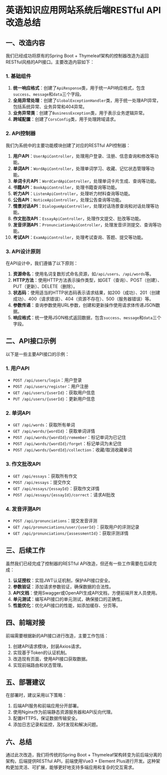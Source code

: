 # 英语知识应用网站系统后端RESTful API改造总结

## 一、改造内容

我们已经成功将原有的Spring Boot + Thymeleaf架构的控制器改造为返回RESTful风格的API接口。主要改造内容如下：

### 1. 基础组件

1. **统一响应格式**：创建了`ApiResponse`类，用于统一API响应格式，包含`success`、`message`和`data`三个字段。
2. **全局异常处理**：创建了`GlobalExceptionHandler`类，用于统一处理API异常，包括系统异常、业务异常和404异常。
3. **业务异常类**：创建了`BusinessException`类，用于表示业务逻辑异常。
4. **跨域配置**：创建了`CorsConfig`类，用于处理跨域请求。

### 2. API控制器

我们为系统中的主要功能模块创建了对应的RESTful API控制器：

1. **用户API**：`UserApiController`，处理用户登录、注册、信息查询和修改等功能。
2. **单词API**：`WordApiController`，处理单词学习、收藏、记忆状态管理等功能。
3. **单词卡片API**：`WordCardApiController`，处理单词卡片生成、查询等功能。
4. **书籍API**：`BookApiController`，处理书籍查询等功能。
5. **听力API**：`ListenApiController`，处理听力材料查询等功能。
6. **公告API**：`NoticeApiController`，处理公告查询等功能。
7. **情景对话API**：`DialogueApiController`，处理对话场景查询和对话处理等功能。
8. **作文批改API**：`EssayApiController`，处理作文提交、批改等功能。
9. **发音评测API**：`PronunciationApiController`，处理发音评测提交、查询等功能。
10. **考试API**：`ExamApiController`，处理考试查询、答题、提交等功能。

### 3. API设计原则

在API设计中，我们遵循了以下原则：

1. **资源命名**：使用名词复数形式命名资源，如`/api/users`、`/api/words`等。
2. **HTTP方法**：使用HTTP方法表示操作类型，如GET（查询）、POST（创建）、PUT（更新）、DELETE（删除）。
3. **状态码**：使用适当的HTTP状态码表示请求结果，如200（成功）、201（创建成功）、400（请求错误）、404（资源不存在）、500（服务器错误）等。
4. **参数传递**：查询参数使用URL参数，创建和更新操作使用请求体传递JSON数据。
5. **响应格式**：统一使用JSON格式返回数据，包含`success`、`message`和`data`三个字段。

## 二、API接口示例

以下是一些主要API接口的示例：

### 1. 用户API

- `POST /api/users/login`：用户登录
- `POST /api/users/register`：用户注册
- `GET /api/users/{userId}`：获取用户信息
- `PUT /api/users/{userId}`：更新用户信息

### 2. 单词API

- `GET /api/words`：获取所有单词
- `GET /api/words/{wordId}`：获取单词详情
- `POST /api/words/{wordId}/remember`：标记单词为已记住
- `POST /api/words/{wordId}/forget`：标记单词为未记住
- `POST /api/words/{wordId}/collection`：收藏/取消收藏单词

### 3. 作文批改API

- `GET /api/essays`：获取所有作文
- `POST /api/essays`：提交作文
- `GET /api/essays/{essayId}`：获取作文详情
- `POST /api/essays/{essayId}/correct`：请求AI批改

### 4. 发音评测API

- `POST /api/pronunciations`：提交发音评测
- `GET /api/pronunciations/user/{userId}`：获取用户的评测记录
- `GET /api/pronunciations/{assessmentId}`：获取评测详情

## 三、后续工作

虽然我们已经完成了控制器的RESTful API改造，但还有一些工作需要在后续完成：

1. **认证授权**：实现JWT认证机制，保护API接口安全。
2. **参数验证**：添加请求参数验证，确保数据的合法性。
3. **API文档**：使用Swagger或OpenAPI生成API文档，方便前端开发人员使用。
4. **单元测试**：编写API接口的单元测试，确保接口的正确性。
5. **性能优化**：优化API接口的性能，如添加缓存、分页等。

## 四、前端对接

前端需要根据新的API接口进行改造，主要工作包括：

1. 创建API请求模块，封装Axios请求。
2. 实现基于Token的认证机制。
3. 改造现有页面，使用API接口获取数据。
4. 实现前端路由和状态管理。

## 五、部署建议

在部署时，建议采用以下策略：

1. 后端API服务和前端应用分开部署。
2. 使用Nginx作为前端静态资源服务器和API反向代理。
3. 配置HTTPS，保证数据传输安全。
4. 添加日志记录和监控，及时发现和解决问题。

## 六、总结

通过此次改造，我们将传统的Spring Boot + Thymeleaf架构转变为前后端分离的架构，后端提供RESTful API，前端使用Vue3 + Element Plus进行开发。这种架构更加灵活、可扩展，能够更好地支持多端应用和复杂的交互需求。
